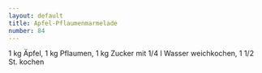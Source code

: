 ```yaml
---
layout: default
title: Apfel-Pflaumenmarmelade
number: 84
---
```


1 kg Äpfel, 1 kg Pflaumen, 1 kg Zucker mit 1/4 l Wasser weichkochen, 1 1/2 St. kochen
